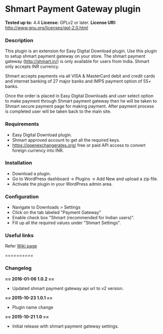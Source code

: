 # Shmart Payment Gateway plugin

**Tested up to:** 4.4
**License:** GPLv2 or later.
**License URI:** http://www.gnu.org/licenses/gpl-2.0.html


### Description

This plugin is an extension for Easy Digital Download plugin. Use this plugin to setup shmart payment gateway on your store. The shmart payment gateway (http://shmart.in/) is only available for users from India. 
Shmart only accepts INR currency. 

Shmart accepts payments via all VISA & MasterCard debit and credit cards and internet banking of 27 major banks and IMPS payment option of 55+ banks.

Once the order is placed in Easy Digital Downloads and user select option to make payment through Shmart payment gateway then he will be taken to Shmart secure payment page for making payment. After payment process is completed user will be taken back to the main site.


### Requirements

* Easy Digital Download plugin.
* Shmart approved account to get all the required keys.
* https://openexchangerates.org/ free or paid API access to convert foreign currency into INR.

### Installation

 * Download a plugin. 
 * Go to WordPress dashboard -> Plugins -> Add New and upload a zip file. 
 * Activate the plugin in your WordPress admin area.

### Configuration

 * Navigate to Downloads > Settings
 * Click on the tab labeled "Payment Gateway"
 * Enable check box "Shmart (recommended for Indian users)".
 * Fill up all the required values under "Shmart Settings". 
 
### Useful links

Refer [Wiki page](https://github.com/rtCamp/payment-gateway-easydigitaldownloads-shmart/wiki)

==========

### Changelog

**== 2016-01-06  1.0.2 ==**

* Updated shmart payment gateway api url to v2 version.

**== 2015-10-23  1.0.1 ==**

* Plugin name change

**== 2015-10-21  1.0 ==**

* Initial release with shmart payment gateway settings.
